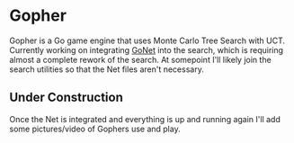 # Gopher
Gopher is a Go game engine that uses Monte Carlo Tree Search with UCT. Currently working on integrating [GoNet](https://github.com/MaxCarlson/GoNet) into the search, which is requiring almost a complete rework of the search. At somepoint I'll likely join the search utilities so that the Net files aren't necessary.

## Under Construction
Once the Net is integrated and everything is up and running again I'll add some pictures/video of Gophers use and play.
